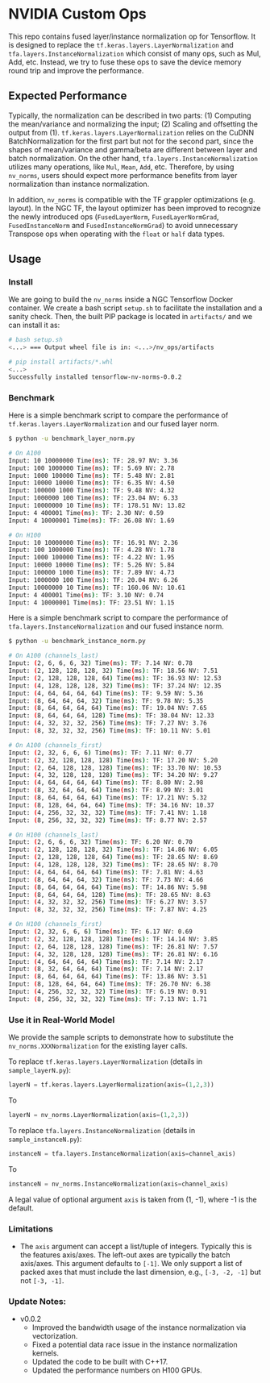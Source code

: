 # NVIDIA Custom Ops

This repo contains fused layer/instance normalization op for Tensorflow. It is
designed to replace the `tf.keras.layers.LayerNormalization` and 
`tfa.layers.InstanceNormalization` which consist of many ops, such as Mul, Add, 
etc. Instead, we try to fuse these ops to save the device memory round trip and 
improve the performance.

## Expected Performance

Typically, the normalization can be described in two parts: (1) Computing the
mean/variance and normalizing the input; (2) Scaling and offsetting the output
from (1). `tf.keras.layers.LayerNormalization` relies on the CuDNN
BatchNormalization for the first part but not for the second part, since the
shapes of mean/variance and gamma/beta are different between layer and batch
normalization. On the other hand, `tfa.layers.InstanceNormalization` utilizes
many operations, like `Mul`, `Mean`, `Add`, etc. Therefore, by using `nv_norms`,
users should expect more performance benefits from layer normalization than
instance normalization.

In addition, `nv_norms` is compatible with the TF grappler optimizations (e.g.
layout). In the NGC TF, the layout optimizer has been improved to recognize the
newly introduced ops (`FusedLayerNorm`, `FusedLayerNormGrad`,
`FusedInstanceNorm` and `FusedInstanceNormGrad`) to avoid unnecessary Transpose
ops when operating with the `float` or `half` data types. 

## Usage

### Install
We are going to build the `nv_norms` inside a NGC Tensorflow Docker container.
We create a bash script `setup.sh` to facilitate the installation and a sanity
check. Then, the built PIP package is located in `artifacts/` and we can install
it as:

```bash
# bash setup.sh
<...> === Output wheel file is in: <...>/nv_ops/artifacts

# pip install artifacts/*.whl
<...>
Successfully installed tensorflow-nv-norms-0.0.2
```

### Benchmark
Here is a simple benchmark script to compare the performance of
`tf.keras.layers.LayerNormalization` and our fused layer norm.
```bash
$ python -u benchmark_layer_norm.py

# On A100
Input: 10 10000000 Time(ms): TF: 28.97 NV: 3.36
Input: 100 1000000 Time(ms): TF: 5.69 NV: 2.78
Input: 1000 100000 Time(ms): TF: 5.48 NV: 2.81
Input: 10000 10000 Time(ms): TF: 6.35 NV: 4.50
Input: 100000 1000 Time(ms): TF: 9.48 NV: 4.32
Input: 1000000 100 Time(ms): TF: 23.04 NV: 6.33
Input: 10000000 10 Time(ms): TF: 178.51 NV: 13.82
Input: 4 400001 Time(ms): TF: 2.30 NV: 0.59
Input: 4 10000001 Time(ms): TF: 26.08 NV: 1.69

# On H100
Input: 10 10000000 Time(ms): TF: 16.91 NV: 2.36
Input: 100 1000000 Time(ms): TF: 4.28 NV: 1.78
Input: 1000 100000 Time(ms): TF: 4.22 NV: 1.95
Input: 10000 10000 Time(ms): TF: 5.26 NV: 5.84
Input: 100000 1000 Time(ms): TF: 7.89 NV: 4.73
Input: 1000000 100 Time(ms): TF: 20.04 NV: 6.26
Input: 10000000 10 Time(ms): TF: 160.06 NV: 10.61
Input: 4 400001 Time(ms): TF: 3.10 NV: 0.74
Input: 4 10000001 Time(ms): TF: 23.51 NV: 1.15
```
Here is a simple benchmark script to compare the performance of
`tfa.layers.InstanceNormalization` and our fused instance norm.
```bash
$ python -u benchmark_instance_norm.py

# On A100 (channels_last)
Input: (2, 6, 6, 6, 32) Time(ms): TF: 7.14 NV: 0.78
Input: (2, 128, 128, 128, 32) Time(ms): TF: 18.56 NV: 7.51
Input: (2, 128, 128, 128, 64) Time(ms): TF: 36.93 NV: 12.53
Input: (4, 128, 128, 128, 32) Time(ms): TF: 37.24 NV: 12.35
Input: (4, 64, 64, 64, 64) Time(ms): TF: 9.59 NV: 5.36
Input: (8, 64, 64, 64, 32) Time(ms): TF: 9.78 NV: 5.35
Input: (8, 64, 64, 64, 64) Time(ms): TF: 19.04 NV: 7.65
Input: (8, 64, 64, 64, 128) Time(ms): TF: 38.04 NV: 12.33
Input: (4, 32, 32, 32, 256) Time(ms): TF: 7.27 NV: 3.76
Input: (8, 32, 32, 32, 256) Time(ms): TF: 10.11 NV: 5.01

# On A100 (channels_first)
Input: (2, 32, 6, 6, 6) Time(ms): TF: 7.11 NV: 0.77
Input: (2, 32, 128, 128, 128) Time(ms): TF: 17.20 NV: 5.20
Input: (2, 64, 128, 128, 128) Time(ms): TF: 33.70 NV: 10.53
Input: (4, 32, 128, 128, 128) Time(ms): TF: 34.20 NV: 9.27
Input: (4, 64, 64, 64, 64) Time(ms): TF: 8.80 NV: 2.98
Input: (8, 32, 64, 64, 64) Time(ms): TF: 8.99 NV: 3.01
Input: (8, 64, 64, 64, 64) Time(ms): TF: 17.21 NV: 5.32
Input: (8, 128, 64, 64, 64) Time(ms): TF: 34.16 NV: 10.37
Input: (4, 256, 32, 32, 32) Time(ms): TF: 7.41 NV: 1.18
Input: (8, 256, 32, 32, 32) Time(ms): TF: 8.77 NV: 2.57

# On H100 (channels_last)
Input: (2, 6, 6, 6, 32) Time(ms): TF: 6.20 NV: 0.70
Input: (2, 128, 128, 128, 32) Time(ms): TF: 14.86 NV: 6.05
Input: (2, 128, 128, 128, 64) Time(ms): TF: 28.65 NV: 8.69
Input: (4, 128, 128, 128, 32) Time(ms): TF: 28.65 NV: 8.70
Input: (4, 64, 64, 64, 64) Time(ms): TF: 7.81 NV: 4.63
Input: (8, 64, 64, 64, 32) Time(ms): TF: 7.73 NV: 4.66
Input: (8, 64, 64, 64, 64) Time(ms): TF: 14.86 NV: 5.98
Input: (8, 64, 64, 64, 128) Time(ms): TF: 28.65 NV: 8.63
Input: (4, 32, 32, 32, 256) Time(ms): TF: 6.27 NV: 3.57
Input: (8, 32, 32, 32, 256) Time(ms): TF: 7.87 NV: 4.25

# On H100 (channels_first)
Input: (2, 32, 6, 6, 6) Time(ms): TF: 6.17 NV: 0.69
Input: (2, 32, 128, 128, 128) Time(ms): TF: 14.14 NV: 3.85
Input: (2, 64, 128, 128, 128) Time(ms): TF: 26.81 NV: 7.57
Input: (4, 32, 128, 128, 128) Time(ms): TF: 26.81 NV: 6.16
Input: (4, 64, 64, 64, 64) Time(ms): TF: 7.14 NV: 2.17
Input: (8, 32, 64, 64, 64) Time(ms): TF: 7.14 NV: 2.17
Input: (8, 64, 64, 64, 64) Time(ms): TF: 13.86 NV: 3.51
Input: (8, 128, 64, 64, 64) Time(ms): TF: 26.70 NV: 6.38
Input: (4, 256, 32, 32, 32) Time(ms): TF: 6.19 NV: 0.91
Input: (8, 256, 32, 32, 32) Time(ms): TF: 7.13 NV: 1.71
```

### Use it in Real-World Model
We provide the sample scripts to demonstrate how to substitute the
`nv_norms.XXXNormalization` for the existing layer calls.

To replace `tf.keras.layers.LayerNormalization` (details in `sample_layerN.py`):
```python
layerN = tf.keras.layers.LayerNormalization(axis=(1,2,3))
```
To
```python
layerN = nv_norms.LayerNormalization(axis=(1,2,3))
```

To replace `tfa.layers.InstanceNormalization` (details in
`sample_instanceN.py`):
```python
instanceN = tfa.layers.InstanceNormalization(axis=channel_axis)
```
To
```python
instanceN = nv_norms.InstanceNormalization(axis=channel_axis)
```
A legal value of optional argument `axis` is taken from (1, -1), where -1 is the
 default.

### Limitations

* The `axis` argument can accept a list/tuple of integers. Typically this is the
  features axis/axes. The left-out axes are typically the batch axis/axes. This
  argument defaults to `[-1]`. We only support a list of packed axes that must
  include the last dimension, e.g., `[-3, -2, -1]` but not `[-3, -1]`. 

### Update Notes:
* v0.0.2
  * Improved the bandwidth usage of the instance normalization via
    vectorization.
  * Fixed a potential data race issue in the instance normalization kernels.
  * Updated the code to be built with C++17.
  * Updated the performance numbers on H100 GPUs.
